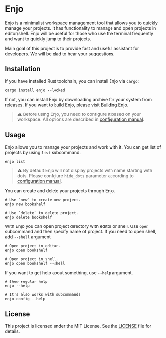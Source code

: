 # Enjo

Enjo is a minimalist workspace management tool that allows you to quickly manage your projects.
It has functionality to manage and open projects in editor/shell.
Enjo will be useful for those who use the terminal frequently and want to quickly jump to their projects.

Main goal of this project is to provide fast and useful assistant for developers. We will be glad to hear your suggestions.

## Installation

If you have installed Rust toolchain, you can install Enjo via `cargo`:

```shell
cargo install enjo --locked
```

If not, you can install Enjo by downloading archive for your system from releases.
If you want to build Enjo, please visit [Building Enjo](docs/BUILDING.md).

> ⚠️ Before using Enjo, you need to configure it based on your workspace. All options are described in [configuration manual](docs/CONFIGURATION.md).

## Usage

Enjo allows you to manage your projects and work with it.
You can get list of projects by using `list` subcommand.

```shell
enjo list
```

> ⚠️ By default Enjo will not display projects with name starting with dots. Please confgiure `hide_dots` parameter according to [configuration manual](docs/CONFIGURATION.md).

You can create and delete your projects through Enjo.

```shell
# Use `new` to create new project.
enjo new bookshelf

# Use `delete` to delete project.
enjo delete bookshelf
```

With Enjo you can open project directory with editor or shell.
Use `open` subcommand and then specify name of project. If you need to open shell, add `--shell` argument

```shell
# Open project in editor.
enjo open bookshelf

# Open project in shell.
enjo open bookshelf --shell
```

If you want to get help about something, use `--help` argument.

```shell
# Show regular help
enjo --help

# It's also works with subcommands
enjo config --help
```

## License

This project is licensed under the MIT License. See the [LICENSE](LICENSE) file for details.
